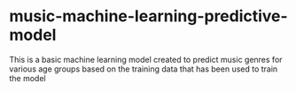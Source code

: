 # music-machine-learning-predictive-model

This is a basic machine learning model created to predict music genres for various age groups based on the training data that has been used to train the model 
